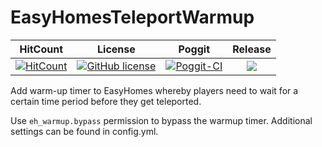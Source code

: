 # EasyHomesTeleportWarmup

| HitCount | License | Poggit | Release |
|:--:|:--:|:--:|:--:|
|[![HitCount](http://hits.dwyl.io/AntiCores/EasyHomesTeleportWarmup.svg)](http://hits.dwyl.io/AntiCores/EasyHomesTeleportWarmup)|[![GitHub license](https://img.shields.io/github/license/AntiCores/EasyHomesTeleportWarmup.svg)](https://github.com/AntiCores/EasyHomesTeleportWarmup/blob/master/LICENSE)|[![Poggit-CI](https://poggit.pmmp.io/ci.shield/AntiCores/EasyHomesTeleportWarmup/EasyHomesTeleportWarmup)](https://poggit.pmmp.io/ci/AntiCores/EasyHomesTeleportWarmup/EasyHomesTeleportWarmup)|[![](https://poggit.pmmp.io/shield.state/EasyHomesTeleportWarmup)](https://poggit.pmmp.io/p/EasyHomesTeleportWarmup)|

Add warm-up timer to EasyHomes whereby players need to wait for a certain time period before they get teleported.

Use `eh_warmup.bypass` permission to bypass the warmup timer.
Additional settings can be found in config.yml.